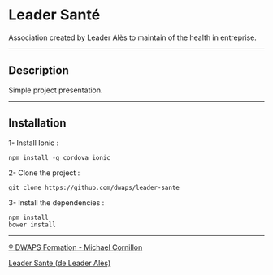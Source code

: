 # Leader Santé

Association created by Leader Alès to maintain of the health in entreprise.

---

## Description

Simple project presentation.

---

## Installation

1- Install Ionic :

	npm install -g cordova ionic

2- Clone the project :

	git clone https://github.com/dwaps/leader-sante

3- Install the dependencies :

	npm install
	bower install

---

[® DWAPS Formation - Michael Cornillon](http://dwaps.fr "DWAPS")

[Leader Sante (de Leader Alès)](http://leader-ales.fr)
